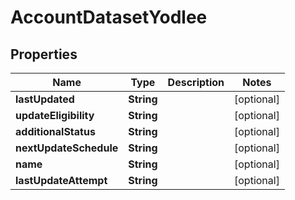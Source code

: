 

# AccountDatasetYodlee


## Properties

| Name | Type | Description | Notes |
|------------ | ------------- | ------------- | -------------|
|**lastUpdated** | **String** |  |  [optional] |
|**updateEligibility** | **String** |  |  [optional] |
|**additionalStatus** | **String** |  |  [optional] |
|**nextUpdateSchedule** | **String** |  |  [optional] |
|**name** | **String** |  |  [optional] |
|**lastUpdateAttempt** | **String** |  |  [optional] |



